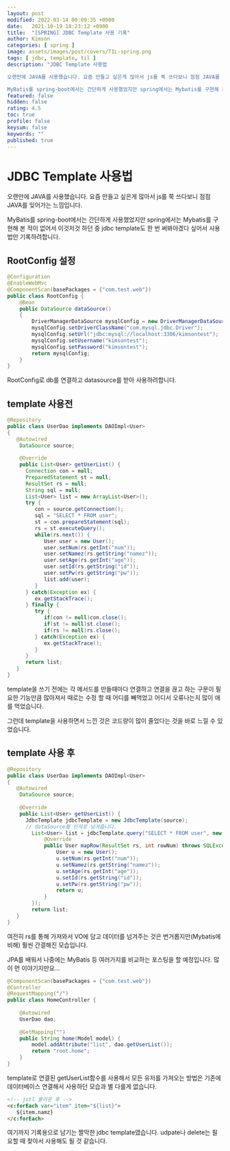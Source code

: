 ```yaml
---
layout: post
modified: 2022-03-14 00:09:35 +0900
date:   2021-10-19 18:23:12 +0900
title:  "[SPRING] JDBC Template 사용 기록"
author: Kimson
categories: [ spring ]
image: assets/images/post/covers/TIL-spring.png
tags: [ jdbc, template, til ]
description: "JDBC Template 사용법

오랜만에 JAVA를 사용했습니다. 요즘 만들고 싶은게 많아서 js를 쭉 쓰다보니 점점 JAVA를 잊어가는 느낌입니다.

MyBatis를 spring-boot에서는 간단하게 사용했었지만 spring에서는 Mybatis를 구현해 본 적이 없어서 이것저것 하던 중 jdbc template도 한 번 써봐야겠다 싶어서 사용법만 기록하려합니다."
featured: false
hidden: false
rating: 4.5
toc: true
profile: false
keysum: false
keywords: ""
published: true
---
```


# JDBC Template 사용법

오랜만에 JAVA를 사용했습니다. 요즘 만들고 싶은게 많아서 js를 쭉 쓰다보니 점점 JAVA를 잊어가는 느낌입니다.

MyBatis를 spring-boot에서는 간단하게 사용했었지만 spring에서는 Mybatis를 구현해 본 적이 없어서 이것저것 하던 중 jdbc template도 한 번 써봐야겠다 싶어서 사용법만 기록하려합니다.

## RootConfig 설정

```java
@Configuration
@EnableWebMvc
@ComponentScan(basePackages = {"com.test.web"})
public class RootConfig {
	@Bean
	public DataSource dataSource()
	{
		DriverManagerDataSource mysqlConfig = new DriverManagerDataSource();
		mysqlConfig.setDriverClassName("com.mysql.jdbc.Driver");
		mysqlConfig.setUrl("jdbc:mysql://localhost:3306/kimsontest");
		mysqlConfig.setUsername("kimsontest");
		mysqlConfig.setPassword("kimsontest");
		return mysqlConfig;
	}
}
```

RootConfig로 db를 연결하고 datasource를 받아 사용하려합니다.

## template 사용전

```java
@Repository
public class UserDao implements DAOImpl<User>
{
   @Autowired
	DataSource source;
	
	@Override
	public List<User> getUserList() {
      Connection con = null;
      PreparedStatement st = null;
      ResultSet rs = null;
      String sql = null;
      List<User> list = new ArrayList<User>();
      try {
         con = source.getConnection();
         sql = "SELECT * FROM user";
         st = con.prepareStatement(sql);
         rs = st.executeQuery();
         while(rs.next()) {
            User user = new User();
            user.setNum(rs.getInt("num"));
            user.setNamez(rs.getString("namez"));
            user.setAge(rs.getInt("age"));
            user.setId(rs.getString("id"));
            user.setPw(rs.getString("pw"));
            list.add(user);
         }
      } catch(Exception ex) {
         ex.getStackTrace();
      } finally {
         try {
            if(con != null)con.close();
            if(st != null)st.close();
            if(rs != null)rs.close();
         } catch(Exception ex) {
            ex.getStackTrace();
         }
      }
      return list;
   }
}
```

template을 쓰기 전에는 각 메서드를 만들때마다 연결하고 연결을 끊고 하는 구문이 필요한 기능만큼 많아져서 때로는 수정 할 때 어디를 빼먹었고 어디서 오류나는지 많이 애를 먹었습니다.

그런데 template을 사용하면서 느낀 것은 코드량이 많이 줄었다는 것을 바로 느낄 수 있었습니다.

## template 사용 후

```java
@Repository
public class UserDao implements DAOImpl<User>
{
   @Autowired
	DataSource source;
	
	@Override
	public List<User> getUserList() {
      JdbcTemplate jdbcTemplate = new JdbcTemplate(source);
      // dataSource를 인자로 넘겨줍니다.
		List<User> list = jdbcTemplate.query("SELECT * FROM user", new Object[] {}, new RowMapper<User>() {
			@Override
			public User mapRow(ResultSet rs, int rowNum) throws SQLException {
				User u = new User();
				u.setNum(rs.getInt("num"));
				u.setNamez(rs.getString("namez"));
				u.setAge(rs.getInt("age"));
				u.setId(rs.getString("id"));
				u.setPw(rs.getString("pw"));
				return u;
			}
		});
		return list;
   }
}
```

여전히 rs를 통해 가져와서 VO에 담고 데이터를 넘겨주는 것은 번거롭지만(Mybatis에 비해) 훨씬 간결해진 모습입니다.

JPA를 배워서 나중에는 MyBatis 등 여러가지를 비교하는 포스팅을 할 예정입니다. 많이 먼 이야기지만요...

```java
@ComponentScan(basePackages = {"com.test.web"})
@Controller
@RequestMapping("/")
public class HomeController {
	
	@Autowired
	UserDao dao;
	
	@GetMapping("")
	public String home(Model model) {
		model.addAttribute("list", dao.getUserList());
		return "root.home";
	}
}
```

template로 연결된 getUserList함수를 사용해서 모든 유저를 가져오는 방법은 기존에 데이터베이스 연결해서 사용하던 모습과 별 다를게 없습니다.

```html
<!-- jstl 불러온 후 -->
<c:forEach var="item" item="${list}">
   ${item.namz}
</c:forEach>
```

여기까지 기록용으로 남기는 짤막한 jdbc template였습니다. udpate나 delete는 필요할 때 찾아서 사용해도 될 것 같습니다.